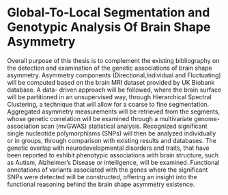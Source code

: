# Global-To-Local Segmentation and Genotypic Analysis Of Brain Shape Asymmetry

Overall purpose of this thesis is to complement the existing bibliography on the detection and examination of
the genetic associations of brain shape asymmetry. Asymmetry components (Directional,Individual and
Fluctuating) will be computed based on the brain MRI dataset provided by UK Biobank database. A data-
driven approach will be followed, where the brain surface will be partitioned in an unsupervised way,
through Hierarchical Spectral Clustering, a technique that will allow for a coarse to fine segmentation.
Aggregated asymmetry measurements will be retrieved from the segments, whose genetic correlation will be
examined through a multivariate genome-association scan (mvGWAS) statistical analysis. Recognized
significant single nucleotide polymorphisms (SNPs) will then be analyzed individually or in groups,
through comparison with existing results and databases. The genetic overlap with neurodevelopmental
disorders and traits, that have been reported to exhibit phenotypic associations with brain structure, such as
Autism, Alzheimer’s Disease or intelligence, will be examined. Functional annotations of variants associated
with the genes where the significant SNPs were detected will be constructed, offering an insight into the
functional reasoning behind the brain shape asymmetry existence.
